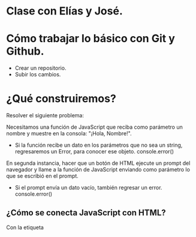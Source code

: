 # Clase con Elías y José.

# Cómo trabajar lo básico con Git y Github.

- Crear un repositorio.
- Subir los cambios.

# ¿Qué construiremos?

Resolver el siguiente problema:

Necesitamos una función de JavaScript que reciba como parámetro un nombre y muestre en la consola: "¡Hola, Nombre!".
  * Si la función recibe un dato en los parámetros que no sea un string, regresaremos un Error, para conocer ese objeto.
    console.error()

En segunda instancia, hacer que un botón de HTML ejecute un prompt del navegador y llame a la función de JavaScript enviando como parámetro lo que se escribió en el prompt.
  * Si el prompt envía un dato vacío, también regresar un error.
    console.error()

## ¿Cómo se conecta JavaScript con HTML?

Con la etiqueta <script> y el atributo "src" dándole como valor la ubicación del archivo JavaScript.

## ¿Como se utiliza un prompt?

Es una función global de JavaScript: 
const result = prompt('Escribe algo aquí')

Bien, este es todo el trabajo de hoy.

